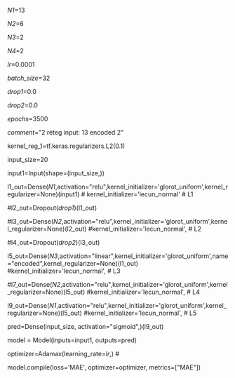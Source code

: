 _N1_=13

_N2_=6

_N3_=2

_N4_=2

_lr_=0.0001

_batch_size_=32

_drop1_=0.0

_drop2_=0.0

_epochs_=3500

_comment_="2 réteg input: 13 encoded 2"






kernel_reg_1=tf.keras.regularizers.L2(0.1)

input_size=20


input1=Input(shape=(input_size,))

l1_out=Dense(_N1_,activation="relu",kernel_initializer='glorot_uniform',kernel_regularizer=None)(input1) # kernel_initializer='lecun_normal'  # L1

#l2_out=Dropout(_drop1_)(l1_out)

#l3_out=Dense(_N2_,activation="relu",kernel_initializer='glorot_uniform',kernel_regularizer=None)(l2_out) #kernel_initializer='lecun_normal',  # L2

#l4_out=Dropout(_drop2_)(l3_out)

l5_out=Dense(_N3_,activation="linear",kernel_initializer='glorot_uniform',name="encoded",kernel_regularizer=None)(l1_out) #kernel_initializer='lecun_normal',  # L3

#l7_out=Dense(_N2_,activation="relu",kernel_initializer='glorot_uniform',kernel_regularizer=None)(l5_out) #kernel_initializer='lecun_normal',  # L4

l9_out=Dense(_N1_,activation="relu",kernel_initializer='glorot_uniform',kernel_regularizer=None)(l5_out) #kernel_initializer='lecun_normal',  # L5




pred=Dense(input_size, activation="sigmoid",)(l9_out)

model = Model(inputs=input1, outputs=pred)

optimizer=Adamax(learning_rate=_lr_,) #

model.compile(loss='MAE',    optimizer=optimizer, metrics=["MAE"])
